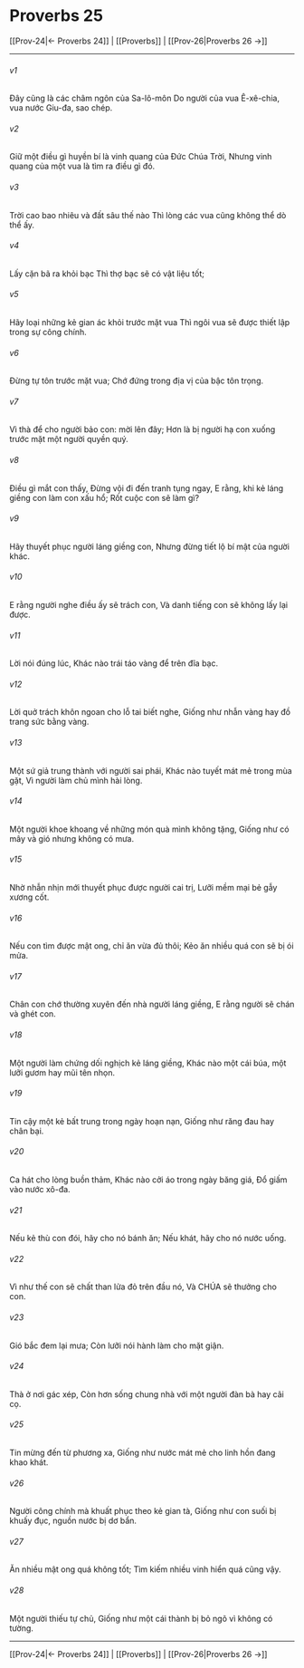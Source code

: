 # Proverbs 25

[[Prov-24|← Proverbs 24]] | [[Proverbs]] | [[Prov-26|Proverbs 26 →]]
***



###### v1 
Đây cũng là các châm ngôn của Sa-lô-môn Do người của vua Ê-xê-chia, vua nước Giu-đa, sao chép. 

###### v2 
Giữ một điều gì huyền bí là vinh quang của Đức Chúa Trời, Nhưng vinh quang của một vua là tìm ra điều gì đó. 

###### v3 
Trời cao bao nhiêu và đất sâu thế nào Thì lòng các vua cũng không thể dò thể ấy. 

###### v4 
Lấy cặn bã ra khỏi bạc Thì thợ bạc sẽ có vật liệu tốt; 

###### v5 
Hãy loại những kẻ gian ác khỏi trước mặt vua Thì ngôi vua sẽ được thiết lập trong sự công chính. 

###### v6 
Đừng tự tôn trước mặt vua; Chớ đứng trong địa vị của bậc tôn trọng. 

###### v7 
Vì thà để cho người bảo con: mời lên đây; Hơn là bị người hạ con xuống trước mặt một người quyền quý. 

###### v8 
Điều gì mắt con thấy, Đừng vội đi đến tranh tụng ngay, E rằng, khi kẻ láng giềng con làm con xấu hổ; Rốt cuộc con sẽ làm gì? 

###### v9 
Hãy thuyết phục người láng giềng con, Nhưng đừng tiết lộ bí mật của người khác. 

###### v10 
E rằng người nghe điều ấy sẽ trách con, Và danh tiếng con sẽ không lấy lại được. 

###### v11 
Lời nói đúng lúc, Khác nào trái táo vàng để trên đĩa bạc. 

###### v12 
Lời quở trách khôn ngoan cho lỗ tai biết nghe, Giống như nhẫn vàng hay đồ trang sức bằng vàng. 

###### v13 
Một sứ giả trung thành với người sai phái, Khác nào tuyết mát mẻ trong mùa gặt, Vì người làm chủ mình hài lòng. 

###### v14 
Một người khoe khoang về những món quà mình không tặng, Giống như có mây và gió nhưng không có mưa. 

###### v15 
Nhờ nhẫn nhịn mới thuyết phục được người cai trị, Lưỡi mềm mại bẻ gẫy xương cốt. 

###### v16 
Nếu con tìm được mật ong, chỉ ăn vừa đủ thôi; Kẻo ăn nhiều quá con sẽ bị ói mửa. 

###### v17 
Chân con chớ thường xuyên đến nhà người láng giềng, E rằng người sẽ chán và ghét con. 

###### v18 
Một người làm chứng dối nghịch kẻ láng giềng, Khác nào một cái búa, một lưỡi gươm hay mũi tên nhọn. 

###### v19 
Tin cậy một kẻ bất trung trong ngày hoạn nạn, Giống như răng đau hay chân bại. 

###### v20 
Ca hát cho lòng buồn thảm, Khác nào cởi áo trong ngày băng giá, Đổ giấm vào nước xô-đa. 

###### v21 
Nếu kẻ thù con đói, hãy cho nó bánh ăn; Nếu khát, hãy cho nó nước uống. 

###### v22 
Vì như thế con sẽ chất than lửa đỏ trên đầu nó, Và CHÚA sẽ thưởng cho con. 

###### v23 
Gió bắc đem lại mưa; Còn lưỡi nói hành làm cho mặt giận. 

###### v24 
Thà ở nơi gác xép, Còn hơn sống chung nhà với một người đàn bà hay cãi cọ. 

###### v25 
Tin mừng đến từ phương xa, Giống như nước mát mẻ cho linh hồn đang khao khát. 

###### v26 
Người công chính mà khuất phục theo kẻ gian tà, Giống như con suối bị khuấy đục, nguồn nước bị dơ bẩn. 

###### v27 
Ăn nhiều mật ong quá không tốt; Tìm kiếm nhiều vinh hiển quá cũng vậy. 

###### v28 
Một người thiếu tự chủ, Giống như một cái thành bị bỏ ngõ vì không có tường.

***
[[Prov-24|← Proverbs 24]] | [[Proverbs]] | [[Prov-26|Proverbs 26 →]]
